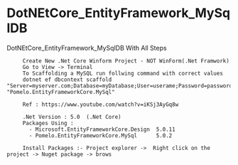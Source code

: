 # DotNEtCore_EntityFramework_MySqlDB
DotNEtCore_EntityFramework_MySqlDB With All Steps

         Create New .Net Core Winform Project - NOT WinForm(.Net Framwork)
         Go to View -> Terminal
         To Scaffolding a MySQL run follwing command with correct values
         dotnet ef dbcontext scaffold "Server=myserver.com;Database=myDatabase;User=userame;Password=password;" "Pomelo.EntityFrameworkCore.MySql"

         Ref : https://www.youtube.com/watch?v=iKSj3AyGq8w

         .Net Version : 5.0  (.Net Core)
         Packages Using : 
           - Microsoft.EntityFrameworkCore.Design  5.0.11
           - Pomelo.EntityFrameworkCore.MySql      5.0.2
           
         Install Packages :- Project explorer ->  Right click on the project -> Nuget package -> brows
